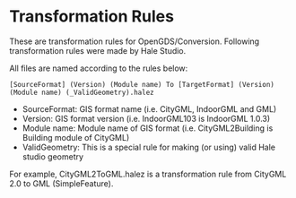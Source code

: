 # Transformation Rules 
These are transformation rules for OpenGDS/Conversion.
Following transformation rules were made by Hale Studio.

All files are named according to the rules below:
```
[SourceFormat] (Version) (Module name) To [TargetFormat] (Version) (Module name) (_ValidGeometry).halez
```
 * SourceFormat: GIS format name (i.e. CityGML, IndoorGML and GML)
 * Version: GIS format version (i.e. IndoorGML103 is IndoorGML 1.0.3)
 * Module name: Module name of GIS format (i.e. CityGML2Building is Building module of CityGML)
 * ValidGeometry: This is a special rule for making (or using) valid Hale studio geometry

For example, CityGML2ToGML.halez is a transformation rule from CityGML 2.0 to GML (SimpleFeature).